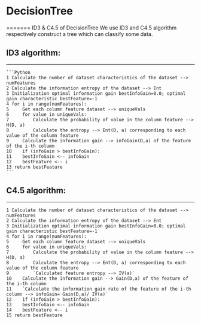 # DecisionTree
=======
    ID3 &amp; C4.5 of DecisionTree
    We use ID3 and C4.5 algorithm respectively construct a tree which can classify some data.

## ID3 algorithm:
--------
    ```Python
    1 Calculate the number of dataset characteristics of the dataset --> numFeatures
    2 Calculate the information entropy of the dataset --> Ent
    3 Initialization optimal information gain bestInfoGain=0.0; optimal gain characteristic bestFeature=-1
    4 for i in range(numFeatures):
    5     Get each column feature dataset --> uniqueVals
    6     for value in uniqueVals:
    7         Calculate the probability of value in the column feature --> H(D, a)
    8         Calculate the entropy --> Ent(D, a) corresponding to each value of the column feature
    9     Calculate the information gain --> infoGain(D,a) of the feature of the i-th column
    10    if (infoGain > bestInfoGain):
    11    bestInfoGain <-- infoGain
    12    bestFeature <-- i
    13 return bestFeature
    ```

## C4.5 algorithm:
-------
    1 Calculate the number of dataset characteristics of the dataset --> numFeatures
    2 Calculate the information entropy of the dataset --> Ent
    3 Initialization optimal information gain bestInfoGain=0.0; optimal gain characteristic bestFeature=-1
    4 for i in range(numFeatures):
    5     Get each column feature dataset --> uniqueVals
    6     for value in uniqueVals:
    7         Calculate the probability of value in the column feature --> H(D, a)
    8         Calculate the entropy --> Ent(D, a) corresponding to each value of the column feature
    9         `Calculated feature entropy --> IV(a)`
    10    Calculate the information gain --> Gain(D,a) of the feature of the i-th column
    11    `Calculate the information gain rate of the feature of the i-th column --> infoGain= Gain(D,a)/ IV(a)`
    12    if (infoGain > bestInfoGain):
    13    bestInfoGain <-- infoGain
    14    bestFeature <-- i
    15 return bestFeature
